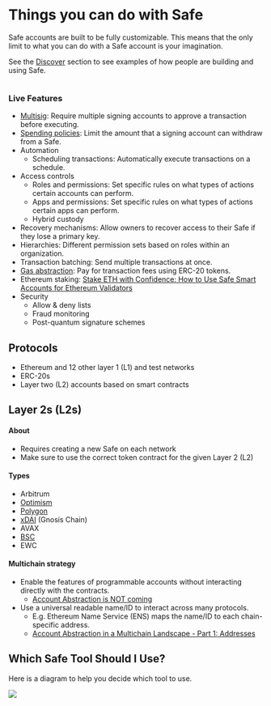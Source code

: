# Things you can do with Safe

Safe accounts are built to be fully customizable. This means that the only limit to what you can do with a Safe account is your imagination.

See the [Discover](https://docs.safe.global/discover/) section to see examples of how people are building and using Safe.

<figure><img src="../.gitbook/assets/Slide 16_9 - 1 (1).png" alt=""><figcaption></figcaption></figure>

### Live Features

* [Multisig](https://help.safe.global/en/articles/3952319-signature-policies): Require multiple signing accounts to approve a transaction before executing.
* [Spending policies](https://help.safe.global/en/articles/4667979-set-up-and-use-spending-limits): Limit the amount that a signing account can withdraw from a Safe.
* Automation
  * Scheduling transactions: Automatically execute transactions on a schedule.
* Access controls
  * Roles and permissions: Set specific rules on what types of actions certain accounts can perform.
  * Apps and permissions: Set specific rules on what types of actions certain apps can perform.
  * Hybrid custody
* Recovery mechanisms: Allow owners to recover access to their Safe if they lose a primary key.
* Hierarchies: Different permission sets based on roles within an organization.
* Transaction batching: Send multiple transactions at once.
* [Gas abstraction](safe-core/safe-core-account-abstraction-sdk/relay-kit.md): Pay for transaction fees using ERC-20 tokens.
* Ethereum staking: [Stake ETH with Confidence: How to Use Safe Smart Accounts for Ethereum Validators](https://help.safe.global/en/articles/71879-stake-eth-with-confidence-how-to-use-safe-smart-accounts-for-ethereum-validators)
* Security
  * Allow & deny lists
  * Fraud monitoring
  * Post-quantum signature schemes

## Protocols

- Ethereum and 12 other layer 1 (L1) and test networks
- ERC-20s
- Layer two (L2) accounts based on smart contracts

## Layer 2s (L2s)

#### About

- Requires creating a new Safe on each network
- Make sure to use the correct token contract for the given Layer 2 (L2)

#### Types

- Arbitrum
- [Optimism](https://dune.com/safe/optimism)
- [Polygon](https://dune.com/safe/polygon)
- [xDAI](https://dune.com/safe/gnosis-chain) (Gnosis Chain)
- AVAX
- [BSC](https://dune.com/safe/bsc)
- EWC

#### Multichain strategy

- Enable the features of programmable accounts without interacting directly with the contracts.
    - [Account Abstraction is NOT coming](https://safe.mirror.xyz/9KmZjEbFkmI79s28d9xar6JWYrE50F5AHpa5CR12YGI)
- Use a universal readable name/ID to interact across many protocols.
    - E.g. Ethereum Name Service (ENS) maps the name/ID to each chain-specific address.
    - [Account Abstraction in a Multichain Landscape - Part 1: Addresses](https://safe.mirror.xyz/4GcGAOFno-suTCjBewiYH4k4yXPDdIukC5woO5Bjc4w)

## Which Safe Tool Should I Use?

Here is a diagram to help you decide which tool to use.

![](<../.gitbook/assets/Screen Shot 2023-02-28 at 11.55.19 AM.png>)
